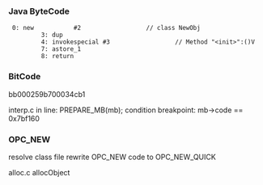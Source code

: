 
### Java ByteCode

```
 0: new           #2                  // class NewObj
         3: dup
         4: invokespecial #3                  // Method "<init>":()V
         7: astore_1
         8: return
```

### BitCode

bb000259b700034cb1

interp.c 
in line:    PREPARE_MB(mb);
condition breakpoint: mb->code == 0x7bf160

### OPC_NEW

resolve class file
rewrite OPC_NEW code to OPC_NEW_QUICK

alloc.c allocObject